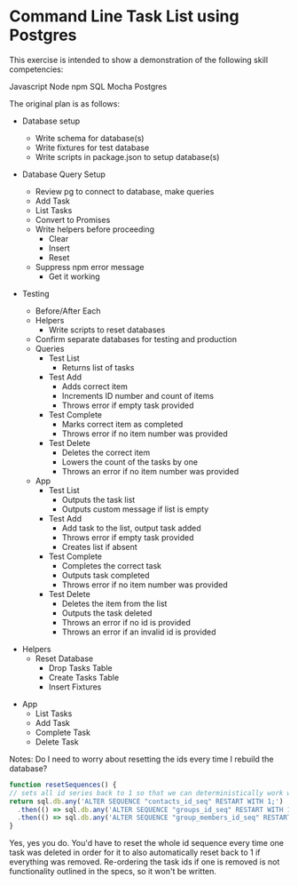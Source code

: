 # Command Line Task List using Postgres

This exercise is intended to show a demonstration of the following skill competencies:

Javascript
Node
npm
SQL
Mocha
Postgres

The original plan is as follows:

- Database setup
  * Write schema for database(s)
  * Write fixtures for test database
  * Write scripts in package.json to setup database(s)

- Database Query Setup
  * Review pg to connect to database, make queries
  * Add Task
  * List Tasks
  * Convert to Promises
  * Write helpers before proceeding
    * Clear
    * Insert
    * Reset
  * Suppress npm error message
    * Get it working

- Testing
  * Before/After Each
  * Helpers
    * Write scripts to reset databases
  * Confirm separate databases for testing and production
  - Queries
    - Test List
      * Returns list of tasks
    - Test Add
      * Adds correct item
      * Increments ID number and count of items
      * Throws error if empty task provided
    - Test Complete
      * Marks correct item as completed
      - Throws error if no item number was provided
    - Test Delete
      - Deletes the correct item
      - Lowers the count of the tasks by one
      - Throws an error if no item number was provided
  - App
    - Test List
      - Outputs the task list
      - Outputs custom message if list is empty
    - Test Add
      - Add task to the list, output task added
      - Throws error if empty task provided
      - Creates list if absent
    - Test Complete
      - Completes the correct task
      - Outputs task completed
      - Throws error if no item number was provided
    - Test Delete
      - Deletes the item from the list
      - Outputs the task deleted
      - Throws an error if no id is provided
      - Throws an error if an invalid id is provided

* Helpers
  * Reset Database
    * Drop Tasks Table
    * Create Tasks Table
    * Insert Fixtures

- App
  - List Tasks
  - Add Task
  - Complete Task
  - Delete Task


Notes:
  Do I need to worry about resetting the ids every time I rebuild the database?
  ```javascript
  function resetSequences() {
  // sets all id series back to 1 so that we can deterministically work with ids
  return sql.db.any('ALTER SEQUENCE "contacts_id_seq" RESTART WITH 1;')
    .then(() => sql.db.any('ALTER SEQUENCE "groups_id_seq" RESTART WITH 1;'))
    .then(() => sql.db.any('ALTER SEQUENCE "group_members_id_seq" RESTART WITH 1;'))
}
```
Yes, yes you do. You'd have to reset the whole id sequence every time one task was deleted in order for it to also automatically reset back to 1 if everything was removed. Re-ordering the task ids if one is removed is not functionality outlined in the specs, so it won't be written.

